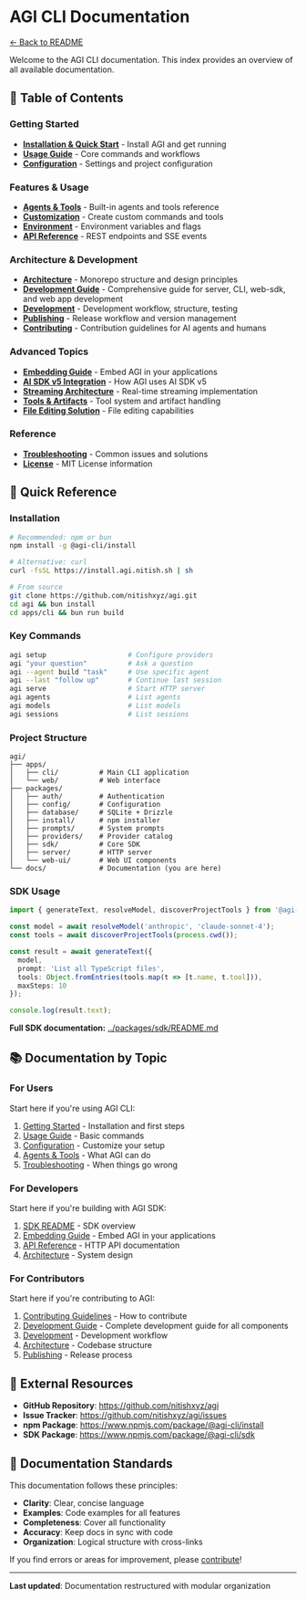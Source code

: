 # AGI CLI Documentation

[← Back to README](../README.md)

Welcome to the AGI CLI documentation. This index provides an overview of all available documentation.

## 📖 Table of Contents

### Getting Started
- **[Installation & Quick Start](getting-started.md)** - Install AGI and get running
- **[Usage Guide](usage.md)** - Core commands and workflows
- **[Configuration](configuration.md)** - Settings and project configuration

### Features & Usage
- **[Agents & Tools](agents-tools.md)** - Built-in agents and tools reference
- **[Customization](customization.md)** - Create custom commands and tools
- **[Environment](environment.md)** - Environment variables and flags
- **[API Reference](api.md)** - REST endpoints and SSE events

### Architecture & Development
- **[Architecture](architecture.md)** - Monorepo structure and design principles
- **[Development Guide](development-guide.md)** - Comprehensive guide for server, CLI, web-sdk, and web app development
- **[Development](development.md)** - Development workflow, structure, testing
- **[Publishing](publishing.md)** - Release workflow and version management
- **[Contributing](../AGENTS.md)** - Contribution guidelines for AI agents and humans

### Advanced Topics
- **[Embedding Guide](embedding-guide.md)** - Embed AGI in your applications
- **[AI SDK v5 Integration](ai-sdk-v5.md)** - How AGI uses AI SDK v5
- **[Streaming Architecture](streaming-overhaul.md)** - Real-time streaming implementation
- **[Tools & Artifacts](tools-and-artifacts.md)** - Tool system and artifact handling
- **[File Editing Solution](file-editing-solution.md)** - File editing capabilities

### Reference
- **[Troubleshooting](troubleshooting.md)** - Common issues and solutions
- **[License](license.md)** - MIT License information

## 🚀 Quick Reference

### Installation

```bash
# Recommended: npm or bun
npm install -g @agi-cli/install

# Alternative: curl
curl -fsSL https://install.agi.nitish.sh | sh

# From source
git clone https://github.com/nitishxyz/agi.git
cd agi && bun install
cd apps/cli && bun run build
```

### Key Commands

```bash
agi setup                    # Configure providers
agi "your question"          # Ask a question
agi --agent build "task"     # Use specific agent
agi --last "follow up"       # Continue last session
agi serve                    # Start HTTP server
agi agents                   # List agents
agi models                   # List models
agi sessions                 # List sessions
```

### Project Structure

```
agi/
├── apps/
│   ├── cli/          # Main CLI application
│   └── web/          # Web interface
├── packages/
│   ├── auth/         # Authentication
│   ├── config/       # Configuration
│   ├── database/     # SQLite + Drizzle
│   ├── install/      # npm installer
│   ├── prompts/      # System prompts
│   ├── providers/    # Provider catalog
│   ├── sdk/          # Core SDK
│   ├── server/       # HTTP server
│   └── web-ui/       # Web UI components
└── docs/             # Documentation (you are here)
```

### SDK Usage

```typescript
import { generateText, resolveModel, discoverProjectTools } from '@agi-cli/sdk';

const model = await resolveModel('anthropic', 'claude-sonnet-4');
const tools = await discoverProjectTools(process.cwd());

const result = await generateText({
  model,
  prompt: 'List all TypeScript files',
  tools: Object.fromEntries(tools.map(t => [t.name, t.tool])),
  maxSteps: 10
});

console.log(result.text);
```

**Full SDK documentation:** [../packages/sdk/README.md](../packages/sdk/README.md)

## 📚 Documentation by Topic

### For Users

Start here if you're using AGI CLI:

1. [Getting Started](getting-started.md) - Installation and first steps
2. [Usage Guide](usage.md) - Basic commands
3. [Configuration](configuration.md) - Customize your setup
4. [Agents & Tools](agents-tools.md) - What AGI can do
5. [Troubleshooting](troubleshooting.md) - When things go wrong

### For Developers

Start here if you're building with AGI SDK:

1. [SDK README](../packages/sdk/README.md) - SDK overview
2. [Embedding Guide](embedding-guide.md) - Embed AGI in your applications
3. [API Reference](api.md) - HTTP API documentation
4. [Architecture](architecture.md) - System design

### For Contributors

Start here if you're contributing to AGI:

1. [Contributing Guidelines](../AGENTS.md) - How to contribute
2. [Development Guide](development-guide.md) - Complete development guide for all components
3. [Development](development.md) - Development workflow
4. [Architecture](architecture.md) - Codebase structure
5. [Publishing](publishing.md) - Release process

## 🔗 External Resources

- **GitHub Repository**: https://github.com/nitishxyz/agi
- **Issue Tracker**: https://github.com/nitishxyz/agi/issues
- **npm Package**: https://www.npmjs.com/package/@agi-cli/install
- **SDK Package**: https://www.npmjs.com/package/@agi-cli/sdk

## 📝 Documentation Standards

This documentation follows these principles:

- **Clarity**: Clear, concise language
- **Examples**: Code examples for all features
- **Completeness**: Cover all functionality
- **Accuracy**: Keep docs in sync with code
- **Organization**: Logical structure with cross-links

If you find errors or areas for improvement, please [contribute](../AGENTS.md)!

---

**Last updated**: Documentation restructured with modular organization
